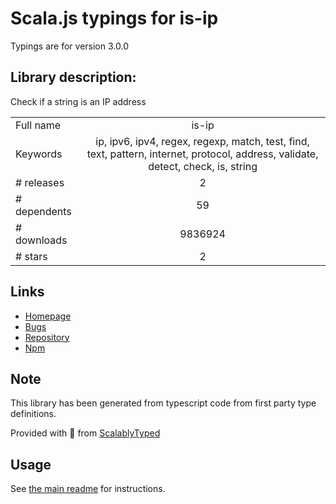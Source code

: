 
# Scala.js typings for is-ip

Typings are for version 3.0.0

## Library description:
Check if a string is an IP address

|                    |                 |
| ------------------ | :-------------: |
| Full name          | is-ip |
| Keywords           | ip, ipv6, ipv4, regex, regexp, match, test, find, text, pattern, internet, protocol, address, validate, detect, check, is, string |
| # releases         | 2 |
| # dependents       | 59 |
| # downloads        | 9836924 |
| # stars            | 2 |

## Links
- [Homepage](https://github.com/sindresorhus/is-ip#readme)
- [Bugs](https://github.com/sindresorhus/is-ip/issues)
- [Repository](https://github.com/sindresorhus/is-ip)
- [Npm](https://www.npmjs.com/package/is-ip)
    


## Note
This library has been generated from typescript code from first party type definitions.

Provided with :purple_heart: from [ScalablyTyped](https://github.com/oyvindberg/ScalablyTyped)

## Usage
See [the main readme](../../readme.md) for instructions.


